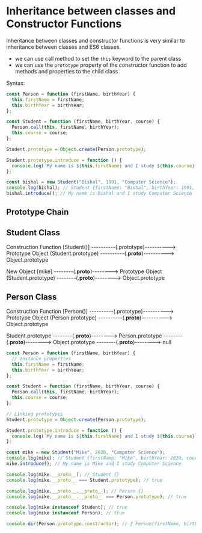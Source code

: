 # Inheritance between classes and Constructor Functions

Inheritance between classes and constructor functions is very similar to inheritance between classes and ES6 classes.

- we can use call method to set the `this` keyword to the parent class
- we can use the `prototype` property of the constructor function to add methods and properties to the child class

Syntax:

```js
const Person = function (firstName, birthYear) {
  this.firstName = firstName;
  this.birthYear = birthYear;
};

const Student = function (firstName, birthYear, course) {
  Person.call(this, firstName, birthYear);
  this.course = course;
};

Student.prototype = Object.create(Person.prototype);

Student.prototype.introduce = function () {
  console.log(`My name is ${this.firstName} and I study ${this.course}`);
};

const bishal = new Student("Bishal", 1991, "Computer Science");
console.log(bishal); // Student {firstName: "Bishal", birthYear: 1991, course: "Computer Science"}
bishal.introduce(); // My name is Bishal and I study Computer Science
```

## Prototype Chain

## Student Class

Construction Function [Student()] ----------(.prototype)----------> Prototype Object (Student.prototype) ----------(.**proto**)----------> Object.prototype

New Object [mike] --------(.**proto**)--------> Prototype Object (Student.prototype) --------(.**proto**)--------> Object.prototype

## Person Class

Construction Function [Person()] ----------(.prototype)----------> Prototype Object (Person.prototype) ----------(.**proto**)----------> Object.prototype

Student.prototype --------(.**proto**)--------> Person.prototype --------(.**proto**)--------> Object.prototype --------(.**proto**)--------> null

```js
const Person = function (firstName, birthYear) {
  // Instance properties
  this.firstName = firstName;
  this.birthYear = birthYear;
};

const Student = function (firstName, birthYear, course) {
  Person.call(this, firstName, birthYear);
  this.course = course;
};

// Linking prototypes
Student.prototype = Object.create(Person.prototype);

Student.prototype.introduce = function () {
  console.log(`My name is ${this.firstName} and I study ${this.course}`);
};

const mike = new Student("Mike", 2020, "Computer Science");
console.log(mike); // Student {firstName: "Mike", birthYear: 2020, course: "Computer Science"}
mike.introduce(); // My name is Mike and I study Computer Science

console.log(mike.__proto__); // Student {}
console.log(mike.__proto__ === Student.prototype); // true

console.log(mike.__proto__.__proto__); // Person {}
console.log(mike.__proto__.__proto__ === Person.prototype); // true

console.log(mike instanceof Student); // true
console.log(mike instanceof Person); // true

console.dir(Person.prototype.constructor); // ƒ Person(firstName, birthYear)
```
